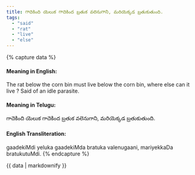```yaml
---
title: గాదెకింది యెలుక గాదెకింద బ్రతుక వలెనుగాని, మరియెక్కడ బ్రతుకుతుంది.
tags:
  - "said"
  - "rat"
  - "live"
  - "else"
---
```


{% capture data %}
#### Meaning in English:
The rat below the corn bin must live below the corn bin, where else can it live ?
Said of an idle parasite.

#### Meaning in Telugu:
గాదెకింది యెలుక గాదెకింద బ్రతుక వలెనుగాని, మరియెక్కడ బ్రతుకుతుంది.

#### English Transliteration:
gaadekiMdi yeluka gaadekiMda bratuka valenugaani, mariyekkaDa bratukutuMdi.
{% endcapture %}

<div class="notice">{{ data | markdownify }}</div>

